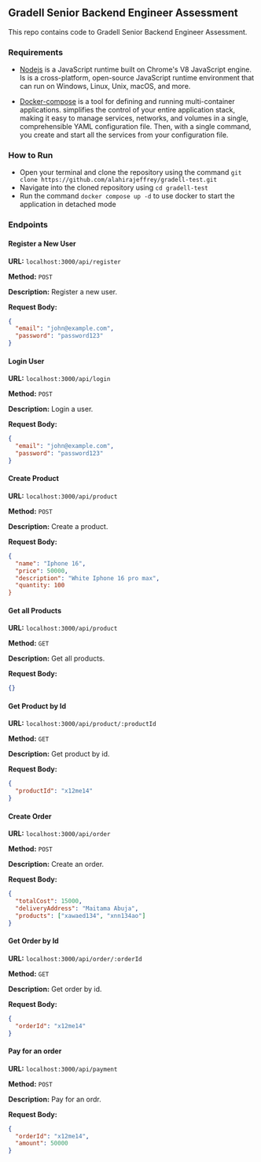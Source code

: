 ## Gradell Senior Backend Engineer Assessment

This repo contains code to Gradell Senior Backend Engineer Assessment.

### Requirements

- [Nodejs](https://nodejs.org/en/) is a JavaScript runtime built on Chrome's V8 JavaScript engine. Is is a cross-platform, open-source JavaScript runtime environment that can run on Windows, Linux, Unix, macOS, and more.

- [Docker-compose](https://docs.docker.com/compose/) is a tool for defining and running multi-container applications. simplifies the control of your entire application stack, making it easy to manage services, networks, and volumes in a single, comprehensible YAML configuration file. Then, with a single command, you create and start all the services from your configuration file.

### How to Run

- Open your terminal and clone the repository using the command `git clone https://github.com/alahirajeffrey/gradell-test.git`
- Navigate into the cloned repository using `cd gradell-test`
- Run the command `docker compose up -d` to use docker to start the application in detached mode

### Endpoints

#### **Register a New User**

**URL:** `localhost:3000/api/register`

**Method:** `POST`

**Description:** Register a new user.

**Request Body:**

```json
{
  "email": "john@example.com",
  "password": "password123"
}
```

#### **Login User**

**URL:** `localhost:3000/api/login`

**Method:** `POST`

**Description:** Login a user.

**Request Body:**

```json
{
  "email": "john@example.com",
  "password": "password123"
}
```

#### **Create Product**

**URL:** `localhost:3000/api/product`

**Method:** `POST`

**Description:** Create a product.

**Request Body:**

```json
{
  "name": "Iphone 16",
  "price": 50000,
  "description": "White Iphone 16 pro max",
  "quantity: 100
}
```

#### **Get all Products**

**URL:** `localhost:3000/api/product`

**Method:** `GET`

**Description:** Get all products.

**Request Body:**

```json
{}
```

#### **Get Product by Id**

**URL:** `localhost:3000/api/product/:productId`

**Method:** `GET`

**Description:** Get product by id.

**Request Body:**

```json
{
  "productId": "x12me14"
}
```

#### **Create Order**

**URL:** `localhost:3000/api/order`

**Method:** `POST`

**Description:** Create an order.

**Request Body:**

```json
{
  "totalCost": 15000,
  "deliveryAddress": "Maitama Abuja",
  "products": ["xawaed134", "xnn134ao"]
}
```

#### **Get Order by Id**

**URL:** `localhost:3000/api/order/:orderId`

**Method:** `GET`

**Description:** Get order by id.

**Request Body:**

```json
{
  "orderId": "x12me14"
}
```

#### **Pay for an order**

**URL:** `localhost:3000/api/payment`

**Method:** `POST`

**Description:** Pay for an ordr.

**Request Body:**

```json
{
  "orderId": "x12me14",
  "amount": 50000
}
```
